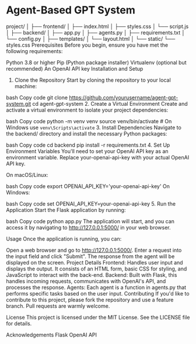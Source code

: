 
# Agent-Based GPT System

project/
│
├── frontend/
│   ├── index.html
│   ├── styles.css
│   └── script.js
│
├── backend/
│   ├── app.py
│   ├── agents.py
│   ├── requirements.txt
│   └── config.py
│
├── templates/
│   └── layout.html
│
└── static/
    └── styles.css
Prerequisites
Before you begin, ensure you have met the following requirements:

Python 3.8 or higher
Pip (Python package installer)
Virtualenv (optional but recommended)
An OpenAI API key
Installation and Setup
1. Clone the Repository
Start by cloning the repository to your local machine:

bash
Copy code
git clone https://github.com/yourusername/agent-gpt-system.git
cd agent-gpt-system
2. Create a Virtual Environment
Create and activate a virtual environment to isolate your project dependencies:

bash
Copy code
python -m venv venv
source venv/bin/activate  # On Windows use `venv\Scripts\activate`
3. Install Dependencies
Navigate to the backend/ directory and install the necessary Python packages:

bash
Copy code
cd backend
pip install -r requirements.txt
4. Set Up Environment Variables
You'll need to set your OpenAI API key as an environment variable. Replace your-openai-api-key with your actual OpenAI API key.

On macOS/Linux:

bash
Copy code
export OPENAI_API_KEY='your-openai-api-key'
On Windows:

bash
Copy code
set OPENAI_API_KEY=your-openai-api-key
5. Run the Application
Start the Flask application by running:

bash
Copy code
python app.py
The application will start, and you can access it by navigating to http://127.0.0.1:5000/ in your web browser.

Usage
Once the application is running, you can:

Open a web browser and go to http://127.0.0.1:5000/.
Enter a request into the input field and click "Submit".
The response from the agent will be displayed on the screen.
Project Details
Frontend: Handles user input and displays the output. It consists of an HTML form, basic CSS for styling, and JavaScript to interact with the back-end.
Backend: Built with Flask, this handles incoming requests, communicates with OpenAI's API, and processes the response.
Agents: Each agent is a function in agents.py that performs specific tasks based on the user input.
Contributing
If you'd like to contribute to this project, please fork the repository and use a feature branch. Pull requests are warmly welcome.

License
This project is licensed under the MIT License. See the LICENSE file for details.

Acknowledgements
Flask
OpenAI API
